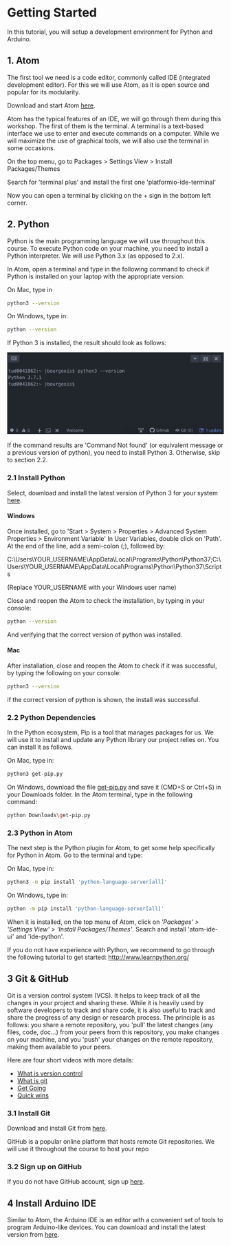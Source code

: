 # Getting Started

In this tutorial, you will setup a development environment for Python and Arduino.

## 1. Atom

The first tool we need is a code editor, commonly called IDE (integrated
development editor). For this we will use Atom, as it is open source and popular
for its modularity.

Download and start Atom <a href="https://atom.io/" target="_blank">here</a>.

Atom has the typical features of an IDE, we will go through them during this workshop.
The first of them is the terminal. A terminal is a text-based interface we use
to enter and execute commands on a computer. While we will maximize the use of
graphical tools, we will also use the terminal in some occasions.

On the top menu, go to Packages > Settings View > Install Packages/Themes

Search for 'terminal plus' and install the first one 'platformio-ide-terminal'

Now you can open a terminal by clicking on the + sign in the bottom left corner.

## 2. Python

Python is the main programming language we will use throughout this course. To
execute Python code on your machine, you need to install a Python interpreter.
We will use Python 3.x (as opposed to 2.x).

In Atom, open a terminal and type in the following command to check if Python is
installed on your laptop with the appropriate version.

On Mac, type in

```bash
python3 --version
```

On Windows, type in:

```bash
python --version
```

If Python 3 is installed, the result should look as follows:

![Flowchart Push Button](images/check_python_version.png)

If the command results are 'Command Not found' (or equivalent message or a previous version of python), you need
to install Python 3. Otherwise, skip to section 2.2.

### 2.1 Install Python

Select, download and install the latest version of Python 3 for your system
<a href="https://www.python.org/downloads/release/python-372/" target="_blank">here</a>.

#### Windows

Once installed, go to 'Start > System > Properties > Advanced System Properties >
Environment Variable' In User Variables, double click on 'Path'. At the end of
the line, add a semi-colon (;<zero-width space>), followed by:


C:\Users\YOUR_USERNAME\AppData\Local\Programs\Python\Python37;C:\Users\YOUR_USERNAME\AppData\Local\Programs\Python\Python37\Scripts

(Replace YOUR_USERNAME with your Windows user name)

Close and reopen the Atom to check the installation, by typing in your console:

```bash
python --version
```

And verifying that the correct version of python was installed.

#### Mac

After installation, close and reopen the Atom to check if it was successful, by typing the following on your console:

```bash
python3 --version
```

if the correct version of python is shown, the install was successful.

### 2.2 Python Dependencies

In the Python ecosystem, Pip is a tool that manages packages for us. We will use
it to install and update any Python library our project relies on. You can
install it as follows.

On Mac, type in:

```bash
python3 get-pip.py
```

On Windows, download the file <a href="https://bootstrap.pypa.io/get-pip.py" target="_blank">get-pip.py</a>
and save it (CMD+S or Ctrl+S) in your Downloads folder. In the Atom terminal, type in the
following command:

```bash
python Downloads\get-pip.py
```

### 2.3 Python in Atom

The next step is the Python plugin for Atom, to get some help specifically for
Python in Atom. Go to the terminal and type:

On Mac, type in:

```bash
python3 -m pip install 'python-language-server[all]'
```

On Windows, type in:

```bash
python -m pip install 'python-language-server[all]'
```

When it is installed, on the top menu of Atom, click on *'Packages' >
'Settings View' > 'Install Packages/Themes'*. Search and install 'atom-ide-ui'
and 'ide-python'.

If you do not have experience with Python, we recommend to go through the following tutorial
to get started: <a href="http://www.learnpython.org/" target="_blank">http://www.learnpython.org/</a>


## 3 Git & GitHub

Git is a version control system (VCS). It helps to keep track of all the  changes
in your project and sharing these. While it is heavily used by software developers to
track and share code, it is also useful to track and share the progress of any
design or research process. The principle is as follows: you share a remote
repository, you 'pull' the latest changes (any files, code, doc...) from your
peers from this repository, you make changes on your machine, and you 'push' your
changes on the remote repository, making them available to your peers.

Here are four short videos with more details:

* <a href="https://git-scm.com/video/what-is-version-control" target="_blank">What is version control</a>
* <a href="https://git-scm.com/video/what-is-git" target="_blank">What is git</a>
* <a href="https://git-scm.com/video/get-going" target="_blank">Get Going</a>
* <a href="https://git-scm.com/video/quick-wins" target="_blank">Quick wins</a>


### 3.1 Install Git

Download and install Git from <a href="https://git-scm.com/download" target="_blank">here</a>.

GitHub is a popular online platform that hosts remote Git repositories.
We will use it throughout the course to host your repo

### 3.2 Sign up on GitHub

If you do not have GitHub account, sign up
<a href="https://github.com/" target="_blank">here</a>.


## 4 Install Arduino IDE

Similar to Atom, the Arduino IDE is an editor with a convenient set of tools to program
Arduino-like devices. You can download and install the latest version from
<a href="https://www.arduino.cc/en/Main/Software" target="_blank">here</a>.
